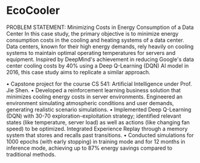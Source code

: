 # EcoCooler

PROBLEM STATEMENT: Minimizing Costs in Energy Consumption of a Data Center
In this case study, the primary objective is to minimize energy consumption costs in the cooling and heating systems of a data center. Data centers, known for their high energy demands, rely heavily on cooling systems to maintain optimal operating temperatures for servers and equipment. Inspired by DeepMind's achievement in reducing Google's data center cooling costs by 40% using a Deep Q-Learning (DQN) AI model in 2016, this case study aims to replicate a similar approach.

•	Capstone project for the course CS 541: Artificial Intelligence under Prof. Jie Shen.
•	Developed a reinforcement learning business solution that minimizes cooling energy costs in server environments. Engineered an environment simulating atmospheric conditions and user demands, generating realistic scenario simulations. 
•	Implemented Deep Q-Learning (DQN) with 30-70 exploration-exploitation strategy; identified relevant states (like temperature, server load) as well as actions (like changing fan speed) to be optimized. Integrated Experience Replay through a memory system that stores and recalls past transitions.
•	Conducted simulations for 1000 epochs (with early stopping) in training mode and for 12 months in inference mode, achieving up to 87% energy savings compared to traditional methods.

